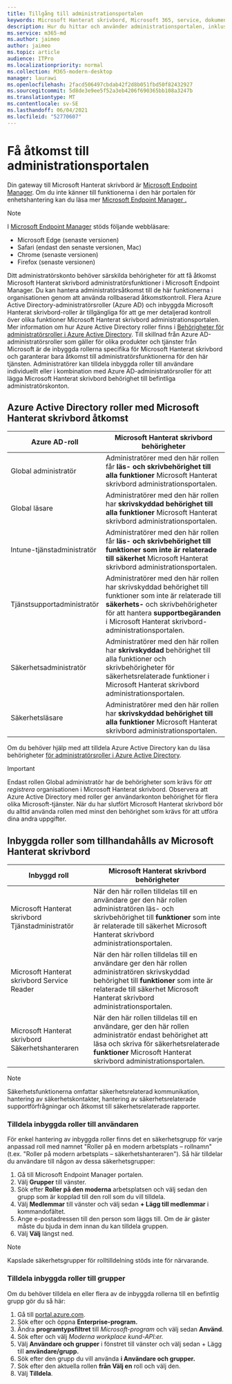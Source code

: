 ```yaml
---
title: Tillgång till administrationsportalen
keywords: Microsoft Hanterat skrivbord, Microsoft 365, service, dokumentation
description: Hur du hittar och använder administrationsportalen, inklusive att kontrollera åtkomsten till den.
ms.service: m365-md
ms.author: jaimeo
author: jaimeo
ms.topic: article
audience: ITPro
ms.localizationpriority: normal
ms.collection: M365-modern-desktop
manager: laurawi
ms.openlocfilehash: 2facd506497cbdab42f2d8b051fbd50f82432927
ms.sourcegitcommit: 5d8de3e9ee5f52a3eb4206f690365bb108a3247b
ms.translationtype: MT
ms.contentlocale: sv-SE
ms.lasthandoff: 06/04/2021
ms.locfileid: "52770607"
---
```

# <a name="access-the-admin-portal"></a>Få åtkomst till administrationsportalen

Din gateway till Microsoft Hanterat skrivbord är [Microsoft Endpoint Manager](https://endpoint.microsoft.com/). Om du inte känner till funktionerna i den här portalen för enhetshantering kan du läsa mer [Microsoft Endpoint Manager .](/mem/)

> [!NOTE]
> I [Microsoft Endpoint Manager](https://endpoint.microsoft.com/) stöds följande webbläsare:
> - Microsoft Edge (senaste versionen)
> - Safari (endast den senaste versionen, Mac)
> - Chrome (senaste versionen)
> - Firefox (senaste versionen)

Ditt administratörskonto behöver särskilda behörigheter för att få åtkomst Microsoft Hanterat skrivbord administratörsfunktioner i Microsoft Endpoint Manager. Du kan hantera administratörsåtkomst till de här funktionerna i organisationen genom att använda rollbaserad åtkomstkontroll. Flera Azure Active Directory-administratörsroller (Azure AD) och inbyggda Microsoft Hanterat skrivbord-roller är tillgängliga för att ge mer detaljerad kontroll över olika funktioner Microsoft Hanterat skrivbord administrationsportalen. Mer information om hur Azure Active Directory roller finns i [Behörigheter för administratörsroller i Azure Active Directory](/azure/active-directory/users-groups-roles/directory-assign-admin-roles). Till skillnad från Azure AD-administratörsroller som gäller för olika produkter och tjänster från Microsoft är de inbyggda rollerna specifika för Microsoft Hanterat skrivbord och garanterar bara åtkomst till administratörsfunktionerna för den här tjänsten. Administratörer kan tilldela inbyggda roller till användare individuellt eller i kombination med Azure AD-administratörsroller för att lägga Microsoft Hanterat skrivbord behörighet till befintliga administratörskonton.

## <a name="azure-active-directory-roles-with-microsoft-managed-desktop-access"></a>Azure Active Directory roller med Microsoft Hanterat skrivbord åtkomst

|Azure AD-roll  |Microsoft Hanterat skrivbord behörigheter  |
|---------|---------|
|Global administratör     | Administratörer med den här rollen får **läs- och skrivbehörighet till alla funktioner** Microsoft Hanterat skrivbord administrationsportalen.         |
|Global läsare     | Administratörer med den här rollen har **skrivskyddad behörighet till alla funktioner** Microsoft Hanterat skrivbord administrationsportalen.         |
|Intune-tjänstadministratör     |  Administratörer med den här rollen får **läs- och skrivbehörighet till funktioner som inte är relaterade till säkerhet** Microsoft Hanterat skrivbord administrationsportalen.       |
|Tjänstsupportadministratör     | Administratörer med den här rollen har skrivskyddad behörighet till funktioner som inte är relaterade till **säkerhets-** och skrivbehörigheter för att hantera **supportbegäranden** i Microsoft Hanterat skrivbord-administrationsportalen.         |
|Säkerhetsadministratör | Administratörer med den här rollen har **skrivskyddad** behörighet till alla funktioner och skrivbehörigheter för säkerhetsrelaterade funktioner i Microsoft Hanterat skrivbord administrationsportalen.  |
|Säkerhetsläsare |Administratörer med den här rollen har **skrivskyddad behörighet till alla funktioner** Microsoft Hanterat skrivbord administrationsportalen.|

Om du behöver hjälp med att tilldela Azure Active Directory kan du läsa behörigheter [för administratörsroller i Azure Active Directory](/azure/active-directory/users-groups-roles/directory-assign-admin-roles).

> [!IMPORTANT]
> Endast rollen Global administratör har de behörigheter som krävs för *att registrera* organisationen i Microsoft Hanterat skrivbord. Observera att Azure Active Directory med roller ger användarkonton behörighet för flera olika Microsoft-tjänster. När du har slutfört Microsoft Hanterat skrivbord bör du alltid använda  rollen med minst den behörighet som krävs för att utföra dina andra uppgifter.

## <a name="built-in-roles-provided-by-microsoft-managed-desktop"></a>Inbyggda roller som tillhandahålls av Microsoft Hanterat skrivbord


|Inbyggd roll  |Microsoft Hanterat skrivbord behörigheter  |
|---------|---------|
|Microsoft Hanterat skrivbord Tjänstadministratör  | När den här rollen tilldelas till en användare ger den här rollen administratören läs- och skrivbehörighet till **funktioner** som inte är relaterade till säkerhet Microsoft Hanterat skrivbord administrationsportalen.  |
|Microsoft Hanterat skrivbord Service Reader | När den här rollen tilldelas till en användare ger den här rollen administratören skrivskyddad behörighet till **funktioner** som inte är relaterade till säkerhet Microsoft Hanterat skrivbord administrationsportalen. |
|Microsoft Hanterat skrivbord Säkerhetshanteraren |När den här rollen tilldelas till en användare, ger den här rollen administratör endast behörighet att läsa och skriva för säkerhetsrelaterade **funktioner** Microsoft Hanterat skrivbord administrationsportalen.   |

> [!NOTE]
> Säkerhetsfunktionerna omfattar säkerhetsrelaterad kommunikation, hantering av säkerhetskontakter, hantering av säkerhetsrelaterade supportförfrågningar och åtkomst till säkerhetsrelaterade rapporter. 

### <a name="assigning-built-in-roles-to-user"></a>Tilldela inbyggda roller till användaren

För enkel hantering av inbyggda roller finns det en säkerhetsgrupp för varje anpassad roll med namnet "Roller på en modern arbetsplats _–_ rollnamn"(t.ex. "Roller på modern arbetsplats – säkerhetshanteraren"). Så här tilldelar du användare till någon av dessa säkerhetsgrupper:
1.  Gå till Microsoft Endpoint Manager portalen.
2.  Välj **Grupper** till vänster.
3.  Sök efter **Roller på den moderna** arbetsplatsen och välj sedan den grupp som är kopplad till den roll som du vill tilldela. 
4.  Välj **Medlemmar** till vänster och välj sedan **+ Lägg till medlemmar** i kommandofältet.
5.  Ange e-postadressen till den person som läggs till. Om de är gäster måste du bjuda in dem innan du kan tilldela gruppen.
6.  Välj **Välj** längst ned.

> [!NOTE]
> Kapslade säkerhetsgrupper för rolltilldelning stöds inte för närvarande. 

### <a name="assigning-built-in-roles-to-groups"></a>Tilldela inbyggda roller till grupper

Om du behöver tilldela en eller flera av de inbyggda rollerna till en befintlig grupp gör du så här:
1. Gå till [portal.azure.com](https://portal.azure.com/).
2. Sök efter och öppna **Enterprise-program.**
3. Ändra **programtypsfiltret** till _Microsoft-program_ och välj sedan **Använd**.
4. Sök efter och välj _Moderna workplace kund-API:er._
5. Välj **Användare och grupper** i fönstret till vänster och välj sedan + Lägg till **användare/grupp.**
6. Sök efter den grupp du vill använda **i Användare och grupper.**
7. Sök efter den aktuella rollen **från Välj en** roll och välj den.
8. Välj **Tilldela**.
